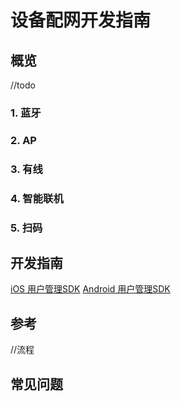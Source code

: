 # 设备配网开发指南

## 概览
//todo

###  1. 蓝牙

### 2. AP

### 3. 有线

### 4. 智能联机

### 5. 扫码

## 开发指南
[iOS 用户管理SDK](ios/设备配网.md)
[Android 用户管理SDK](Android/设备配网.md)

## 参考
//流程

## 常见问题

